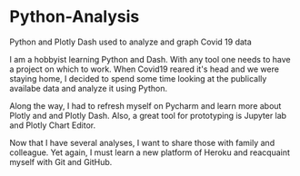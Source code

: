 # Python-Analysis
Python and Plotly Dash used to analyze and graph Covid 19 data

I am a hobbyist learning Python and Dash.  With any tool one needs to have a project on which to work.
When Covid19 reared it's head and we were staying home, I decided to spend some time looking at the publically
availabe data and analyze it using Python.

Along the way, I had to refresh myself on Pycharm and learn more about Plotly and and Plotly Dash.  Also, a great tool
for prototyping is Jupyter lab and Plotly Chart Editor.  

Now that I have several analyses, I want to share those with family and colleague.  Yet again, I must learn 
a new platform of Heroku and reacquaint myself with Git and GitHub.
